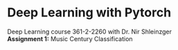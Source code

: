 # Deep Learning with Pytorch
Deep Learning course 361-2-2260 with Dr. Nir Shleinzger<br>
**Assignment 1:** Music Century Classification
